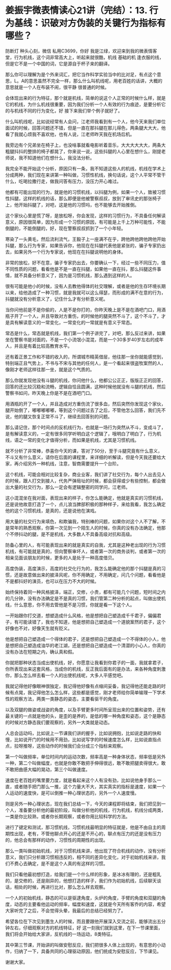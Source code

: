 # 姜振宇微表情读心21讲（完结）：13. 行为基线：识破对方伪装的关键行为指标有哪些？

防断灯 种头心刻，微信 私用C3699，你好 我是江绿，欢迎来到我的微表情客堂，行为机线，这个词非常高大上，听起来就很酷，机线 基础的机 逢衣服的线，但是它不是一个中国的词，它是源自于杯子来的翻译。

那么你可以理解为是个外来词汇，把它当作科学实验当中的比对足，有点这个意思，L。A的意思虽然不完全一样，那么什么叫机线呢，用老百姓的话讲，大概的意思就是一个人在布装不闹，很平静 很普通的时候。

会体现出来的行为特征，那个就是机线，简单的说这个人正常的时候什么样，就是它的机线，为什么机线很重要，因为我们分析一个人有效的行为痕迹，是要分析它的与机线不同的行为变化，好 接下来我们举个例子就好了。

什么叫机线呢，比如说经常有人会问，江老师我看到有一个人，他今天来我们单位面试的时候，回答问题还不错，但是一直在那抖腿在那儿得色，两条腿大大大，他看了我就心烦我不喜欢他，也有人说，江老师昨天我在机场后机。

我旁边有个兄弟坐在椅子上，也没啥事就看电影听着音乐，大大大大大大，两条大粗腿抖抖的整排的椅子都晃了，你来说一说，这些抖腿的人心里在想什么，刚提老师说，我不知道他们在想什么，我没法分析。

我完全不能开始这个分析，原因只有一条，我不知道这些人的机线，机线在学术上分成两种，我们现在来讲第一种叫做，习惯性机线，换句话说，这个人平常不管干什么，吃喝拉撒行走，做我问答有压力，没压力开心难过。

他都有可能出现的行为，就是他的习惯机线，以抖腿为例，如果一个人，致被习惯性抖腿，这样的机线的话，那么即便是他被警察叔叔，放到了审讯史的那张椅子上，他开始抖腿了，对吧，这是他的习惯吗，也不能够去开始推倒。

这个家伙心里是慌了呀，是放松呀，你会发现，这样的习惯行为，不具备任何解读意义，原因很简单，因为形成一个习惯的原因，有可能是上千上万种可能性，不能倒腿的，不能倒腿的，好，现在警察叔叔抓到了一个小年轻。

寒染了一头黄毛，然后流利流气，王毅子上一座满不在乎，跨他跨他跨他跨他开始抖腿，那么行为专家，如果告诉你，他现在在抖腿代表他是紧张的，骗子专家扔出去，如果另外一个行为专家说，他现在在抖腿说明他的身体。

非常的放松，好不在意，骗子专家扔出去，你要确认一下，经过一些不同压力，值不同性质的问题，看看他是不是一直在抖腿，如果他一直在抖，那么抖腿这件事情，就不具备分析意义了，因为是习惯机线，那么遇到这样的人。

很有可能是他小的时候，没有人去教他得体的社交理解，或者是他的生存环境长期以来，给他造成了一种习惯，就是我就可以这么得瑟，而形成的满不在意的行为，抖腿就没有分析意义了，记住什么才有分析意义呢。

当你问他前是不是你偷的，人是不是你打的，你昨天晚上是不是在酒吧门口，用酒瓶子开了一个人，并且导致对方重伤，的时候他的腿突然不斗了，这个不斗了，才是具有解读意义的一常变化，一常变化的一常就是有意义于常态。

常态是什么，常态就是机线，我们第一个例子讲完了，对吧，那么反过来讲，如果坐在警察书是对面的，不是一个小流氓小混混，而是一个30多岁40岁左右的成年人，并且是有着比较高教育水平。

还有着正景工作和不错的收入的，所谓城市精英借层，他往那一坐你就能感觉到，特别端正且气势上，不书与不宋与其他的任何人，是一个看起来很盗牧案然的人，像刚才老师这样往那一坐，就是这个气质的。

那么你就发现他没有斗腿的机线，你问他什么，他都公公正正，版版正正的回答，回答的还比较沉稳和流畅，逻辑自恰且圆满，这种时候他就没有斗腿的机线，然后警察书如问，昨天晚上你是不是在酒吧门口。

用酒瓶的开了一个人，并且造成对方重伤流了很多血，然后突然你发现这个家伙，腿开始倒了，嘟嘟嘟嘟嘟，等到这个问题过去了之后，不管他怎么回答，我们先不说，他的腿又恢复正常不斗了，继续去回答别的问题。

那么请记住，那个时间点的反机线行为，也就是一场行为突然从不斗，变成斗了，是有解读意义的，一定有很多同学听明白这个逻辑了，哦明白了明白了，行为机线，语之一常的变化才值得分析，而如果是机线，尤其是习惯机线。

就不分析了非常棒，恭喜你今天的课，答对了50分，至于斗腿究竟有什么意义，不斗又有什么意义，请你在后面的课程里，来详细的听解读，但是今天我还要给大家，再介绍另外一种机线，注意，智商需要提升一个台阶。

这个机线，可能会相对比较复杂，商业业客，我们讲了社交行为，每个人出去见人的时候，跟人打交到接人，代务严弹局址的时候，都会获得或少有些控制，都会做出大量的社交行为，那么一定会有逻辑整密的同学问，江老师。

这小混混坐在我对面，表现出来的样子，你怎么能确定，他就是真实的习惯机线，还是说他故意打造了一个，点儿浪当脾部积极的那种样子，来给我看，我怎么确定他的这个习惯机线，是真的，还是说他在演戏。

用大量的社交行为来填色，和欺骗我，特别棒的问题，如果你对这个人不了解，不是常年的熟悉观察，你第一次见到一个陌生人的时候，你真的没有办法确定，他那个不停抖动的腿，是不是机线，大多数人不具备高级对抗和高级。

防备心里的人，有可能表现出来的就是真实的自我，尤其是这种老出现的行为习惯机线，有可能就是真的，但向警察审坏人，或者第一次的商务谈判，或者第一次的相亲见面谈朋友的时候，更多的人是处于一种高度借贝。

高度伪装，高度演示，高度的社交化行为的，我怎么能确定他的那个抖腿是真的习惯，还是故意做出来的披泽风呢，你不用确定，不用确定，问几个问题，看看他是不是都抖好的演员，也可以在压力不大的时候。

始终保持着同一种风格披泽，端正，交修，小贵，都有可能几个问题，短时间之内的几分钟，没有办法确定是不是真的习惯，我们管第二种分析的起点，叫做出使机线，什么意思，你不用去管他是不是习惯，你就是看一下这个人。

一开始跟你打交道，想塑造成什么风格，他是想把自己塑造成千千君子，偏偏君子，有可能读错了，我也不知道，他是想把自己塑造成一个道貌案然的君子，这个好像也不对，好像天生就有贬义。

他是想把自己塑造成一个得体的君子，还是想把自己塑造成一个不得体的小人，他是想把自己塑造成油华的老江湖，还是想把自己塑造成一个清澀的小心人，你真的没有办法在短期之内，确认真和假。

你就把那种状态当成出使机线，好，你愿意让我看到你君子的一面，我就拿君子，你所表现出来这套风格，当成你的机线，反正我后面有的是办法，来各种角度刺激你，那么怎么样去看一个人的出使机线呢，大多人平感觉吧。

我就记得他好像眼神很独定，我记得他好像有点缩间妥备，我记得他还能走路的时候有点晃，我记得他怎么怎么样，这些都是感觉，刚才老师给你简单输理一下学术性的观察方法，两类一类静态的姿态，主要看驱干的角度。

以及双腿的做姿或战姿的角度，以及手臂更多时间所呈现出来的位置和姿势，还有最关键的一点就是他的头，是歪的是养的，是低的哪一种角度和姿态，这个是静态的时候对方静态我们要观察的，另外一大类就是动态。

人总会运动吗，比如说上一节课我们讲的握手，比如说拥抱，比如说走路的快和慢，比如说开门的时候用不用劲，比如说写字的时候速度怎么样，比如说直指点点，拉呀推呀，这些动作的时候我们会分成三个指标来观察。

第一个叫做频率，单位时间内的运动次数，频率高是一种身体状态，频率低是另外一种，第二个叫做幅度，也就是你敢不敢把手伸得很远，敢不敢把腿卖得很大，敢不敢把曲感大幅的晃动，第三个叫做速度。

速度在老百姓的嘴里要力度，就是看起来这个人有没有劲，比如说他身手那么一直，或者随手把门那么一推，这个力量大不大，其实真实的指标是速度，如果一个人运动的速度快，是可以倒推一种心理状态的，另外一个人速度慢。

则是另外一种心理状态，现在我们总结一下，今天的课程即将结束，我们把见到一个人，准备要分析他的最初阶段，叫做分析他的机线，行为机线，机线分成两类，一类是你比较熟，或者你长期观察，或者你用比较科学的方法。

进行了键定和测试，那习惯机线，习惯机线最明显的特征就是，他是不由自主的周期性出现，老有，不管他聊点开心的还是不开心的，聊点有压力的还是没有压力的，他总会有那样的动作，习惯性的周期性的出现。

那么一类叫做初始机线，对于习惯机线来讲，他出现了符合机线的动作，没有分析意义，我们只分析跟习惯相违反的，相不同的差异化变化，对于初始机线来讲，我们不费心去确定，是不是这个人真的有这样的习惯。

我们只看他最初想打造，给我们是一个什么样的形象，是冰冰有理的，还是粗乳的，是交修的，还是刚异的，他想打造的样子，我们作为初始机线，后续聊天谈话，相处的时候，再进行比对，那么怎么样去观察。

一个人的初始机线，静态的可以是驱逮角度，头炉的角度，手臂的角度和双腿的角度，动态的主要看他运动的频率，幅度和速度，这就是今天所有客乔的内容，希望大家听完了之后，不会觉得头晕，我最后的总结已经努力了。

希望各位在下次见到墨生人的时候，而且要跟他开展深入交流之前，能够流出五分钟左右，仔细观察对方的机线特征，好 这一刻我们就到这里，在下一节课里面，我们将会开始给大家讲，反机线的一场运动，8类特征。

其中第三节课，开始讲的叫做安慰反应，我们把很多人体上出现的，有意思的小动作，归纳了一下，具备共同的心理驱动原因，他们统成为安慰反应，下节课见。

谢谢大家。